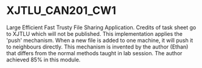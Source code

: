 # XJTLU_CAN201_CW1
Large Efficient Fast Trusty File Sharing Application.
Credits of task sheet go to XJTLU which will not be published.
This implementation applies the 'push' mechanism. When a new file is added to one machine, it will push it to neighbours directly.
This mechanism is invented by the author (Ethan) that differs from the normal methods taught in lab session.
The author achieved 85% in this module.

